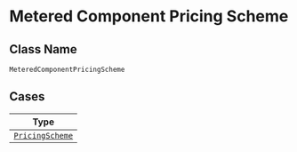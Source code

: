 
# Metered Component Pricing Scheme

## Class Name

`MeteredComponentPricingScheme`

## Cases

| Type |
|  --- |
| [`PricingScheme`](../../../doc/models/pricing-scheme.md) |

